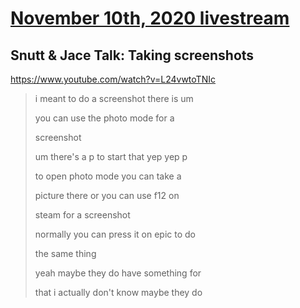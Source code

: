 # [November 10th, 2020 livestream](../2020-11-10.md)
## Snutt & Jace Talk: Taking screenshots
https://www.youtube.com/watch?v=L24vwtoTNIc
> i meant to do a screenshot there is um
> 
> you can use the photo mode for a
> 
> screenshot
> 
> um there's a p to start that yep yep p
> 
> to open photo mode you can take a
> 
> picture there or you can use f12 on
> 
> steam for a screenshot
> 
> normally you can press it on epic to do
> 
> the same thing
> 
> yeah maybe they do have something for
> 
> that i actually don't know maybe they do
> 
